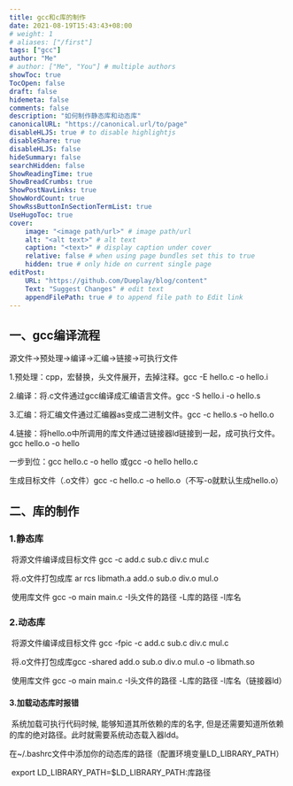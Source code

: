 ```yaml
---
title: gcc和c库的制作
date: 2021-08-19T15:43:43+08:00
# weight: 1
# aliases: ["/first"]
tags: ["gcc"]
author: "Me"
# author: ["Me", "You"] # multiple authors
showToc: true
TocOpen: false
draft: false
hidemeta: false
comments: false
description: "如何制作静态库和动态库"
canonicalURL: "https://canonical.url/to/page"
disableHLJS: true # to disable highlightjs
disableShare: true
disableHLJS: false
hideSummary: false
searchHidden: false
ShowReadingTime: true
ShowBreadCrumbs: true
ShowPostNavLinks: true
ShowWordCount: true
ShowRssButtonInSectionTermList: true
UseHugoToc: true
cover:
    image: "<image path/url>" # image path/url
    alt: "<alt text>" # alt text
    caption: "<text>" # display caption under cover
    relative: false # when using page bundles set this to true
    hidden: true # only hide on current single page
editPost:
    URL: "https://github.com/Dueplay/blog/content"
    Text: "Suggest Changes" # edit text
    appendFilePath: true # to append file path to Edit link
---
```


## 一、gcc编译流程

源文件->预处理->编译->汇编->链接->可执行文件

1.预处理：cpp，宏替换，头文件展开，去掉注释。gcc -E hello.c -o hello.i

2.编译：将.c文件通过gcc编译成汇编语言文件。gcc -S hello.i  -o hello.s

3.汇编：将汇编文件通过汇编器as变成二进制文件。gcc -c hello.s -o hello.o

4.链接：将hello.o中所调用的库文件通过链接器ld链接到一起，成可执行文件。gcc hello.o -o hello 

一步到位：gcc hello.c -o hello 或gcc -o hello hello.c

生成目标文件（.o文件）gcc -c hello.c -o hello.o（不写-o就默认生成hello.o）

## 二、库的制作

### 1.静态库

​	将源文件编译成目标文件 gcc -c add.c sub.c div.c mul.c

​	将.o文件打包成库 ar rcs libmath.a  add.o sub.o div.o mul.o

​	使用库文件 gcc -o main main.c -I头文件的路径 -L库的路径 -l库名

### 2.动态库

​	将源文件编译成目标文件 gcc -fpic -c add.c sub.c div.c mul.c

​	将.o文件打包成库gcc -shared add.o sub.o div.o mul.o -o libmath.so

​	使用库文件 gcc -o main main.c -I头文件的路径 -L库的路径 -l库名（链接器ld）

#### 3.加载动态库时报错

​	系统加载可执行代码时候, 能够知道其所依赖的库的名字, 但是还需要知道所依赖的库的绝对路径。此时就需要系统动态载入器ldd。

​	在~/.bashrc文件中添加你的动态库的路径（配置环境变量LD_LIBRARY_PATH）

​    export LD_LIBRARY_PATH=$LD_LIBRARY_PATH:库路径

​	

